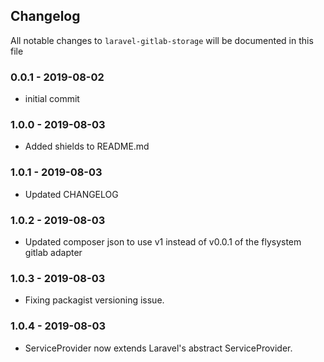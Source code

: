 ## Changelog

All notable changes to `laravel-gitlab-storage` will be documented in this file

### 0.0.1 - 2019-08-02
- initial commit

### 1.0.0 - 2019-08-03
- Added shields to README.md

### 1.0.1 - 2019-08-03
- Updated CHANGELOG

### 1.0.2 - 2019-08-03
- Updated composer json to use v1 instead of v0.0.1 of the flysystem gitlab adapter

### 1.0.3 - 2019-08-03
- Fixing packagist versioning issue.

### 1.0.4 - 2019-08-03
- ServiceProvider now extends Laravel's abstract ServiceProvider.